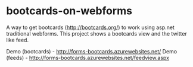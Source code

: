 # bootcards-on-webforms
A way to get bootcards (http://bootcards.org/) to work using asp.net traditional webforms.  This project shows a bootcards view and the twitter like feed.

Demo (bootcards) - http://forms-bootcards.azurewebsites.net/
Demo (feeds) - http://forms-bootcards.azurewebsites.net/feedview.aspx
